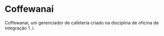 # Coffewanai
Coffewanai, um gerenciador de cafeteria criado na disciplina de oficina de integração 1 .i.

